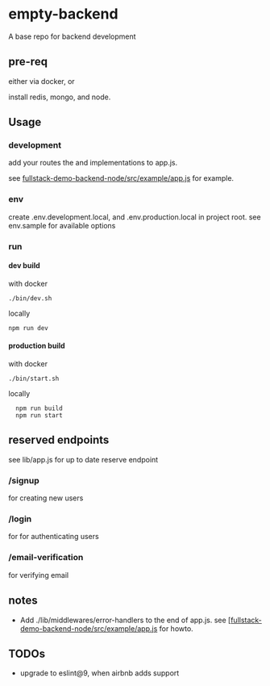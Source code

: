 # empty-backend

A base repo for backend development

## pre-req

either via docker, or

install redis, mongo, and node.

## Usage

### development

add your routes the and implementations to app.js.

see [fullstack-demo-backend-node/src/example/app.js](https://github.com/eamanola/fullstack-demo-backend-node/blob/main/src/fullstack-demo-backend-node/app.js) for example.

### env

create .env.development.local, and .env.production.local in project root. see env.sample for
available options

### run

#### dev build

with docker

```./bin/dev.sh```

locally

```npm run dev```

#### production build

with docker

```./bin/start.sh```

locally

```
  npm run build
  npm run start
```

## reserved endpoints

see lib/app.js for up to date reserve endpoint

### /signup

for creating new users

### /login

for for authenticating users

### /email-verification

for verifying email

## notes

* Add ./lib/middlewares/error-handlers to the end of app.js. see [[fullstack-demo-backend-node/src/example/app.js](https://github.com/eamanola/fullstack-demo-backend-node/blob/main/src/fullstack-demo-backend-node/app.js) for howto.

## TODOs

* upgrade to eslint@9, when airbnb adds support
